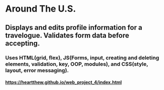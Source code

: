 # Around The U.S.

## Displays and edits profile information for a travelogue. Validates form data before accepting.

### Uses HTML(grid, flex), JS(Forms, input, creating and deleting elements, validation, key, OOP, modules), and CSS(style, layout, error messaging). 

#### https://heartthew.github.io/web_project_4/index.html 
